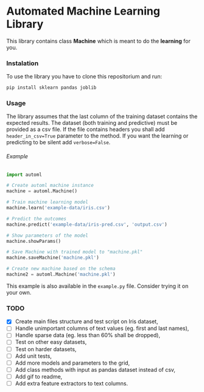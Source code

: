 # Automated Machine Learning Library

This library contains class **Machine** which is meant to do the **learning** for you.

### Instalation

To use the library you have to clone this repositorium and run:

```bash
pip install sklearn pandas joblib
```

### Usage

The library assumes that the last column of the training dataset contains the expected results. The dataset (both training and predictive) must be provided as a csv file. If the file contains headers you shall add `header_in_csv=True` parameter to the method. If you want the learning or predicting to be silent add `verbose=False`.

###### Example

```python
import automl

# Create automl machine instance
machine = automl.Machine()

# Train machine learning model
machine.learn('example-data/iris.csv')

# Predict the outcomes
machine.predict('example-data/iris-pred.csv', 'output.csv')

# Show parameters of the model
machine.showParams()

# Save Machine with trained model to "machine.pkl"
machine.saveMachine('machine.pkl')

# Create new machine based on the schema
machine2 = automl.Machine('machine.pkl')
```

This example is also available in the `example.py` file. Consider trying it on your own.

### TODO

- [x] Create main files structure and test script on Iris dataset,
- [ ] Handle unimportant columns of text values (eg. first and last names),
- [ ] Handle sparse data (eg. less than 60% shall be dropped),
- [ ] Test on other easy datasets,
- [ ] Test on harder datasets,
- [ ] Add unit tests,
- [ ] Add more models and parameters to the grid,
- [ ] Add class methods with input as pandas dataset instead of csv,
- [ ] Add gif to readme,
- [ ] Add extra feature extractors to text columns.
